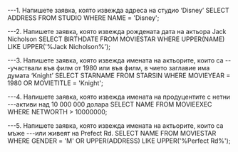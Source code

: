  ---1. Напишете заявка, която извежда адреса на студио ‘Disney’
SELECT ADDRESS
FROM STUDIO
WHERE NAME = 'Disney';

---2. Напишете заявка, която извежда рождената дата на актьора Jack Nicholson
SELECT BIRTHDATE
FROM MOVIESTAR
WHERE UPPER(NAME) LIKE UPPER('%Jack Nicholson%');

---3. Напишете заявка, която извежда имената на актьорите, които са 
---участвали във филм от 1980 или във филм, в чието заглавие има думата ‘Knight’
SELECT STARNAME
FROM STARSIN
WHERE MOVIEYEAR = 1980 OR MOVIETITLE = 'Knight';

---4. Напишете заявка, която извежда имената на продуцентите с нетни
---активи над 10 000 000 долара
SELECT NAME
FROM MOVIEEXEC
WHERE NETWORTH > 10000000;

---5. Напишете заявка, която извежда имената на актьорите, които са мъже
---или живеят на Prefect Rd.
SELECT NAME
FROM MOVIESTAR
WHERE GENDER = 'M' OR UPPER(ADDRESS) LIKE UPPER('%Perfect Rd%');
